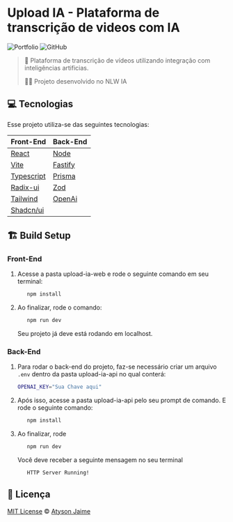 # Upload IA - Plataforma de transcrição de videos com IA

![Portfolio](https://img.shields.io/badge/Atysonjaime-Upload_IA-%23EA580C)
![GitHub](https://img.shields.io/github/license/Atysonjaime/atysonjaime.github.io)

> 🧠 Plataforma de transcrição de vídeos utilizando integração com inteligências artificias.
>
> 👨‍💻 Projeto desenvolvido no NLW IA

## 💻 Tecnologias

Esse projeto utiliza-se das seguintes tecnologias:

Front-End | Back-End
--------- | --------
[React](https://react.dev) | [Node](https://nodejs.org/en)
[Vite](https://vitejs.dev) | [Fastify](https://fastify.dev)
[Typescript](https://www.typescriptlang.org) | [Prisma](https://www.prisma.io)
[Radix-ui](https://www.radix-ui.com) | [Zod](https://zod.dev)
[Tailwind](https://tailwindcss.com) | [OpenAi](https://openai.com)
[Shadcn/ui](https://ui.shadcn.com) |

## 🏗️ Build Setup

### Front-End

1. Acesse a pasta  upload-ia-web e rode o seguinte comando em seu terminal:

     ```sh
        npm install
    ```

2. Ao finalizar, rode o comando:

     ```sh
        npm run dev
    ```

    Seu projeto já deve está rodando em localhost.

### Back-End

1. Para  rodar o back-end do projeto, faz-se necessário criar um arquivo ``.env`` dentro da pasta upload-ia-api no qual conterá:

    ```sh
    OPENAI_KEY="Sua Chave aqui"
    ```

2. Após isso, acesse  a  pasta upload-ia-api pelo seu prompt de comando. E rode o seguinte comando:

     ```sh
        npm install
    ```

3. Ao finalizar, rode

     ```sh
        npm run dev
    ```

    Você deve receber a seguinte mensagem no seu terminal

     ```sh
        HTTP Server Running!
    ```

## 📝 Licença

[MIT License](https://github.com/AtysonJaime/nlw_ia/blob/main/LICENSE) © [Atyson Jaime](https://atysonjaime.github.io)
